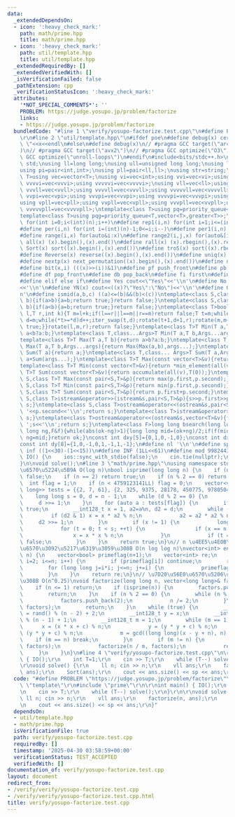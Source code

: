 ```yaml
---
data:
  _extendedDependsOn:
  - icon: ':heavy_check_mark:'
    path: math/prime.hpp
    title: math/prime.hpp
  - icon: ':heavy_check_mark:'
    path: util/template.hpp
    title: util/template.hpp
  _extendedRequiredBy: []
  _extendedVerifiedWith: []
  _isVerificationFailed: false
  _pathExtension: cpp
  _verificationStatusIcon: ':heavy_check_mark:'
  attributes:
    '*NOT_SPECIAL_COMMENTS*': ''
    PROBLEM: https://judge.yosupo.jp/problem/factorize
    links:
    - https://judge.yosupo.jp/problem/factorize
  bundledCode: "#line 1 \"verify/yosupo-factorize.test.cpp\"\n#define PROBLEM \"https://judge.yosupo.jp/problem/factorize\"\
    \r\n#line 2 \"util/template.hpp\"\n#ifdef poe\n#define debug(x) cerr<<#x<<\":\
    \ \"<<x<<endl\n#else\n#define debug(x)\n// #pragma GCC target(\"arch=skylake-avx512\"\
    )\n// #pragma GCC target(\"avx2\")\n// #pragma GCC optimize(\"O3\")\n// #pragma\
    \ GCC optimize(\"unroll-loops\")\n#endif\n#include<bits/stdc++.h>\nusing namespace\
    \ std;\nusing ll=long long;\nusing ull=unsigned long long;\nusing ld=long double;\n\
    using pi=pair<int,int>;\nusing pll=pair<ll,ll>;\nusing str=string;\ntemplate<class\
    \ T>using vec=vector<T>;\nusing vi=vec<int>;using vvi=vec<vi>;using vvvi=vec<vvi>;using\
    \ vvvvi=vec<vvvi>;using vvvvvi=vec<vvvvi>;\nusing vll=vec<ll>;using vvll=vec<vll>;using\
    \ vvvll=vec<vvll>;using vvvvll=vec<vvvll>;using vvvvvll=vec<vvvvll>;\nusing vpi=vec<pi>;using\
    \ vvpi=vec<vpi>;using vvvpi=vec<vvpi>;using vvvvpi=vec<vvvpi>;using vvvvvpi=vec<vvvvpi>;\n\
    using vpll=vec<pll>;using vvpll=vec<vpll>;using vvvpll=vec<vvpll>;using vvvvpll=vec<vvvpll>;using\
    \ vvvvvpll=vec<vvvvpll>;\ntemplate<class T>using pq=priority_queue<T,vector<T>>;\n\
    template<class T>using pqg=priority_queue<T,vector<T>,greater<T>>;\n#define rep(i,n)\
    \ for(int i=0;i<(int)(n);i++)\n#define rep1(i,n) for(int i=1;i<=(int)(n);i++)\n\
    #define per(i,n) for(int i=(int)(n)-1;0<=i;i--)\n#define per1(i,n) for(int i=(int)(n);0<i;i--)\n\
    #define range(i,x) for(auto&i:x)\n#define range2(i,j,x) for(auto&[i,j]:x)\n#define\
    \ all(x) (x).begin(),(x).end()\n#define rall(x) (x).rbegin(),(x).rend()\n#define\
    \ Sort(x) sort((x).begin(),(x).end())\n#define troS(x) sort((x).rbegin(),(x).rend())\n\
    #define Reverse(x) reverse((x).begin(),(x).end())\n#define uniq(x) sort((x).begin(),(x).end());(x).erase(unique((x).begin(),(x).end()),(x).end())\n\
    #define nextp(x) next_permutation((x).begin(),(x).end())\n#define nextc(x,k) next_combination((x).begin(),(x).end(),k)\n\
    #define bit(x,i) (((x)>>(i))&1)\n#define pf push_front\n#define pb push_back\n\
    #define df pop_front\n#define db pop_back\n#define fi first\n#define se second\n\
    #define elif else if\n#define Yes cout<<\"Yes\"<<'\\n'\n#define No cout<<\"No\"\
    <<'\\n'\n#define YN(x) cout<<((x)?\"Yes\":\"No\")<<'\\n'\n#define O(x) cout<<(x)<<'\\\
    n'\n#define ismid(a,b,c) ((a)<=(b)&&(b)<(c))\ntemplate<class S,class T>bool chmin(S&a,T\
    \ b){if(a>b){a=b;return true;}return false;}\ntemplate<class S,class T>bool chmax(S&a,T\
    \ b){if(a<b){a=b;return true;}return false;}\ntemplate<class T>bool next_combination(T\
    \ l,T r,int k){T m=l+k;if(l==r||l==m||r==m)return false;T t=m;while(l!=t){t--;if(*t<*(r-1)){T\
    \ d=m;while(*t>=*d)d++;iter_swap(t,d);rotate(t+1,d+1,r);rotate(m,m+(r-d)-1,r);return\
    \ true;}}rotate(l,m,r);return false;}\ntemplate<class T>T Min(T a,T b){return\
    \ a<b?a:b;}\ntemplate<class T,class...Args>T Min(T a,T b,Args...args){return Min(Min(a,b),args...);}\n\
    template<class T>T Max(T a,T b){return a>b?a:b;}\ntemplate<class T,class...Args>T\
    \ Max(T a,T b,Args...args){return Max(Max(a,b),args...);}\ntemplate<class T>T\
    \ Sum(T a){return a;}\ntemplate<class T,class... Args>T Sum(T a,Args... args){return\
    \ a+Sum(args...);}\ntemplate<class T>T Max(const vector<T>&v){return *max_element(all(v));}\n\
    template<class T>T Min(const vector<T>&v){return *min_element(all(v));}\ntemplate<class\
    \ T>T Sum(const vector<T>&v){return accumulate(all(v),T(0));}\ntemplate<class\
    \ S,class T>T Max(const pair<S,T>&p){return max(p.first,p.second);}\ntemplate<class\
    \ S,class T>T Min(const pair<S,T>&p){return min(p.first,p.second);}\ntemplate<class\
    \ S,class T>T Sum(const pair<S,T>&p){return p.first+p.second;}\ntemplate<class\
    \ S,class T>istream&operator>>(istream&s,pair<S,T>&p){s>>p.first>>p.second;return\
    \ s;}\ntemplate<class S,class T>ostream&operator<<(ostream&s,pair<S,T>&p){s<<p.first<<'\
    \ '<<p.second<<'\\n';return s;}\ntemplate<class T>istream&operator>>(istream&s,vector<T>&v){for(auto&i:v)s>>i;return\
    \ s;}\ntemplate<class T>ostream&operator<<(ostream&s,vector<T>&v){for(auto&i:v)s<<i<<'\
    \ ';s<<'\\n';return s;}\ntemplate<class F>long long bsearch(long long ok,long\
    \ long ng,F&f){while(abs(ok-ng)>1){long long mid=(ok+ng)/2;if(f(mid))ok=mid;else\
    \ ng=mid;}return ok;}\nconst int dxy[5]={0,1,0,-1,0};\nconst int dx[8]={0,1,0,-1,1,1,-1,-1};\n\
    const int dy[8]={1,0,-1,0,1,-1,1,-1};\n#define nl '\\n'\n#define sp ' '\n#define\
    \ inf ((1<<30)-(1<<15))\n#define INF (1LL<<61)\n#define mod 998244353\n\nvoid\
    \ IO() {\n    ios::sync_with_stdio(false);\n    cin.tie(nullptr);\n    cout<<fixed<<setprecision(30);\n\
    }\n\nvoid solve();\n#line 3 \"math/prime.hpp\"\nusing namespace std;\n// \u7D20\
    \u6570\u5224\u5B9A O(log n)\nbool isprime(long long n) {\n    if (n <= 1) return\
    \ false;\n    if (n == 2) return true;\n    if (n % 2 == 0) return false;\n  \
    \  int flag = 1;\n    if (n < 4759123141LL) flag = 0;\n    vector<vector<long\
    \ long>> tests = {{2, 7, 61}, {2, 325, 9375, 28178, 450775, 9780504, 1795265022}};\n\
    \    long long s = 0, d = n - 1;\n    while (d % 2 == 0) {\n        ++s;\n   \
    \     d >>= 1;\n    }\n    for (auto a : tests[flag]) {\n        if (n <= a) return\
    \ true;\n        __int128_t x = 1, a2=a%n, d2 = d;\n        while (d2) {\n   \
    \         if (d2 & 1) x = x * a2 % n;\n            a2 = a2 * a2 % n;\n       \
    \     d2 >>= 1;\n        }\n        if (x != 1) {\n            long long t;\n\
    \            for (t = 0; t < s; ++t) {\n                if (x == n - 1) break;\n\
    \                x = x * x % n;\n            }\n            if (t == s) return\
    \ false;\n        }\n    }\n    return true;\n}\n// n \u4EE5\u4E0B\u306E\u7D20\
    \u6570\u3092\u5217\u6319\u3059\u308B O(n log log n)\nvector<int> enumprimes(int\
    \ n) {\n    vector<bool> primeflag(n+1);\n    vector<int> re;\n    for (long long\
    \ i=2; i<=n; i++) {\n        if (primeflag[i]) continue;\n        re.push_back(i);\n\
    \        for (long long j=i*i; j<=n; j+=i) {\n            primeflag[j] = true;\n\
    \        }\n    }\n    return re;\n}\n// \u7D20\u56E0\u6570\u5206\u89E3\u3092\u3059\
    \u308B O(n^0.25)\nvoid factorize(long long n, vector<long long>& factors) {\n\
    \    if (n <= 1) return;\n    if (isprime(n)) {\n        factors.push_back(n);\n\
    \        return;\n    }\n    if (n % 2 == 0) {\n        while (n % 2 == 0) {\n\
    \            factors.push_back(2);\n            n /= 2;\n        }\n        factorize(n,\
    \ factors);\n        return;\n    }\n    while (true) {\n        __int128_t x\
    \ = rand() % (n - 2) + 2;\n        __int128_t y = x;\n        __int128_t c = rand()\
    \ % (n - 1) + 1;\n        __int128_t m = 1;\n        while (m == 1) {\n      \
    \      x = (x * x + c) % n;\n            y = (y * y + c) % n;\n            y =\
    \ (y * y + c) % n;\n            m = gcd((long long)(x - y + n), n);\n        \
    \    if (m == n) break;\n        }\n        if (m != n) {\n            factorize(m,\
    \ factors);\n            factorize(n / m, factors);\n            return;\n   \
    \     }\n    }\n}\n#line 4 \"verify/yosupo-factorize.test.cpp\"\n\r\nint main()\
    \ { IO();\r\n    int T=1;\r\n    cin >> T;\r\n    while (T--) solve();\r\n}\r\n\
    \r\nvoid solve() {\r\n    ll n; cin >> n;\r\n    vll ans;\r\n    factorize(n,\
    \ ans);\r\n    Sort(ans);\r\n    cout << ans.size() << sp << ans;\r\n}\n"
  code: "#define PROBLEM \"https://judge.yosupo.jp/problem/factorize\"\r\n#include\
    \ \"template\"\r\n#include \"prime\"\r\n\r\nint main() { IO();\r\n    int T=1;\r\
    \n    cin >> T;\r\n    while (T--) solve();\r\n}\r\n\r\nvoid solve() {\r\n   \
    \ ll n; cin >> n;\r\n    vll ans;\r\n    factorize(n, ans);\r\n    Sort(ans);\r\
    \n    cout << ans.size() << sp << ans;\r\n}"
  dependsOn:
  - util/template.hpp
  - math/prime.hpp
  isVerificationFile: true
  path: verify/yosupo-factorize.test.cpp
  requiredBy: []
  timestamp: '2025-04-30 03:58:59+00:00'
  verificationStatus: TEST_ACCEPTED
  verifiedWith: []
documentation_of: verify/yosupo-factorize.test.cpp
layout: document
redirect_from:
- /verify/verify/yosupo-factorize.test.cpp
- /verify/verify/yosupo-factorize.test.cpp.html
title: verify/yosupo-factorize.test.cpp
---
```

